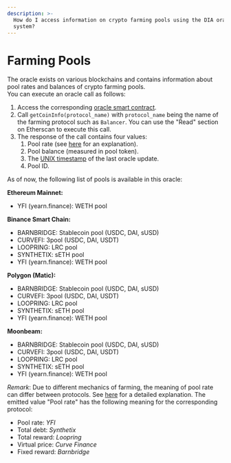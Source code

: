 ```yaml
---
description: >-
  How do I access information on crypto farming pools using the DIA oracle
  system?
---
```


# Farming Pools



The oracle exists on various blockchains and contains information about pool rates and balances of crypto farming pools.   
You can execute an oracle call as follows:

1.  Access the corresponding [oracle smart contract](https://docs.diadata.org/documentation/oracle-documentation/deployed-contracts).
2. Call `getCoinInfo(protocol_name)` with `protocol_name` being the name of the farming protocol such as  `Balancer`. You can use the "Read" section on Etherscan to execute this call.
3. The response of the call contains four values:
   1. Pool rate \(see [here](https://docs.diadata.org/documentation/methodology/digital-assets/return-rates-in-crypto-farming) for an explanation\).
   2. Pool balance \(measured in pool token\).
   3. The [UNIX timestamp](https://www.unixtimestamp.com/) of the last oracle update.
   4. Pool ID.

As of now, the following list of pools is available in this oracle:

**Ethereum Mainnet:**

* YFI \(yearn.finance\): WETH pool

**Binance Smart Chain:**

* BARNBRIDGE: Stablecoin pool \(USDC, DAI, sUSD\)
* CURVEFI: 3pool \(USDC, DAI, USDT\)
* LOOPRING: LRC pool
* SYNTHETIX: sETH pool
* YFI \(yearn.finance\): WETH pool

**Polygon \(Matic\):**

* BARNBRIDGE: Stablecoin pool \(USDC, DAI, sUSD\)
* CURVEFI: 3pool \(USDC, DAI, USDT\)
* LOOPRING: LRC pool
* SYNTHETIX: sETH pool
* YFI \(yearn.finance\): WETH pool

**Moonbeam:**

* BARNBRIDGE: Stablecoin pool \(USDC, DAI, sUSD\)
* CURVEFI: 3pool \(USDC, DAI, USDT\)
* LOOPRING: LRC pool
* SYNTHETIX: sETH pool
* YFI \(yearn.finance\): WETH pool

_Remark_: Due to different mechanics of farming, the meaning of pool rate can differ between protocols. See [here](https://docs.diadata.org/documentation/methodology/digital-assets/return-rates-in-crypto-farming) for a detailed explanation. The emitted value "Pool rate" has the following meaning for the corresponding protocol:  
- Pool rate: _YFI_  
- Total debt: _Synthetix_  
- Total reward: _Loopring_  
- Virtual price: _Curve Finance_  
- Fixed reward: _Barnbridge_  


